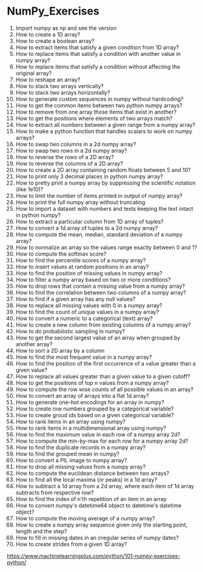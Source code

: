 # NumPy_Exercises


1. Import numpy as np and see the version
2. How to create a 1D array?
3. How to create a boolean array?
4. How to extract items that satisfy a given condition from 1D array?
5. How to replace items that satisfy a condition with another value in numpy array?
6. How to replace items that satisfy a condition without affecting the original array?
7. How to reshape an array?
8. How to stack two arrays vertically?
9. How to stack two arrays horizontally?
10. How to generate custom sequences in numpy without hardcoding?
11. How to get the common items between two python numpy arrays?
12. How to remove from one array those items that exist in another?
13. How to get the positions where elements of two arrays match?
14. How to extract all numbers between a given range from a numpy array?
15. How to make a python function that handles scalars to work on numpy arrays?
16. How to swap two columns in a 2d numpy array?
17. How to swap two rows in a 2d numpy array?
18. How to reverse the rows of a 2D array?
19. How to reverse the columns of a 2D array?
20. How to create a 2D array containing random floats between 5 and 10?
21. How to print only 3 decimal places in python numpy array?
22. How to pretty print a numpy array by suppressing the scientific notation (like 1e10)?
23. How to limit the number of items printed in output of numpy array?
24. How to print the full numpy array without truncating
25. How to import a dataset with numbers and texts keeping the text intact in python numpy?
26. How to extract a particular column from 1D array of tuples?
27. How to convert a 1d array of tuples to a 2d numpy array?
28. How to compute the mean, median, standard deviation of a numpy array?
29. How to normalize an array so the values range exactly between 0 and 1?
30. How to compute the softmax score?
31. How to find the percentile scores of a numpy array?
32. How to insert values at random positions in an array?
33. How to find the position of missing values in numpy array?
34. How to filter a numpy array based on two or more conditions?
35. How to drop rows that contain a missing value from a numpy array?
36. How to find the correlation between two columns of a numpy array?
37. How to find if a given array has any null values?
38. How to replace all missing values with 0 in a numpy array?
39. How to find the count of unique values in a numpy array?
40. How to convert a numeric to a categorical (text) array?
41. How to create a new column from existing columns of a numpy array?
42. How to do probabilistic sampling in numpy?
43. How to get the second largest value of an array when grouped by another array?
44. How to sort a 2D array by a column
45. How to find the most frequent value in a numpy array?
46. How to find the position of the first occurrence of a value greater than a given value?
47. How to replace all values greater than a given value to a given cutoff?
48. How to get the positions of top n values from a numpy array?
49. How to compute the row wise counts of all possible values in an array?
50. How to convert an array of arrays into a flat 1d array?
51. How to generate one-hot encodings for an array in numpy?
52. How to create row numbers grouped by a categorical variable?
53. How to create groud ids based on a given categorical variable?
54. How to rank items in an array using numpy?
55. How to rank items in a multidimensional array using numpy?
56. How to find the maximum value in each row of a numpy array 2d?
57. How to compute the min-by-max for each row for a numpy array 2d?
58. How to find the duplicate records in a numpy array?
59. How to find the grouped mean in numpy?
60. How to convert a PIL image to numpy array?
61. How to drop all missing values from a numpy array?
62. How to compute the euclidean distance between two arrays?
63. How to find all the local maxima (or peaks) in a 1d array?
64. How to subtract a 1d array from a 2d array, where each item of 1d array subtracts from respective row?
65. How to find the index of n'th repetition of an item in an array
66. How to convert numpy's datetime64 object to datetime's datetime object?
67. How to compute the moving average of a numpy array?
68. How to create a numpy array sequence given only the starting point, length and the step?
69. How to fill in missing dates in an irregular series of numpy dates?
70. How to create strides from a given 1D array?

https://www.machinelearningplus.com/python/101-numpy-exercises-python/



